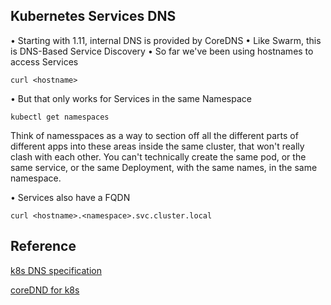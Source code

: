 ## Kubernetes Services DNS

• Starting with 1.11, internal DNS is provided by CoreDNS
• Like Swarm, this is DNS-Based Service Discovery
• So far we've been using hostnames to access Services

```
curl <hostname>
```

• But that only works for Services in the same Namespace

```
kubectl get namespaces
```

Think of namesspaces as a way to section off all the different parts of different apps into these areas inside the same cluster, that won't really clash with each other. You can't technically create the same pod, or the same service, or the same Deployment, with the same names, in the same namespace.

• Services also have a FQDN

```
curl <hostname>.<namespace>.svc.cluster.local
```

## Reference

[k8s DNS specification](https://github.com/kubernetes/dns/blob/master/docs/specification.md)

[coreDND for k8s](https://www.coredns.io/plugins/kubernetes/)
